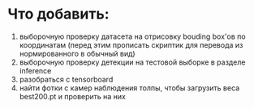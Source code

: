 # Что добавить:
1. выборочную проверку датасета на отрисовку bouding box'ов по координатам (перед этим прописать скриптик для перевода из нормированного в обычный вид)
2. выборочную проверку детекции на тестовой выборке в разделе inference 
3. разобраться с tensorboard
5. найти фотки с камер наблюдения толпы, чтобы загрузить веса best200.pt и проверить на них
